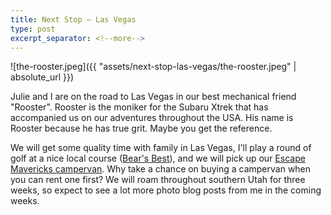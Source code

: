```yaml
---
title: Next Stop – Las Vegas
type: post
excerpt_separator: <!--more-->
---
```


![the-rooster.jpeg]({{ "assets/next-stop-las-vegas/the-rooster.jpeg" | absolute_url }})


Julie and I are on the road to Las Vegas in our best mechanical friend "Rooster". Rooster is the moniker for the Subaru Xtrek that has accompanied us on our adventures throughout the USA. His name is Rooster because he has true grit. Maybe you get the reference.

<!--more-->

We will get some quality time with family in Las Vegas, I'll play a round of golf at a nice local course ([Bear's Best](https://www.clubcorp.com/Clubs/Bear-s-Best-Las-Vegas)), and we will pick up our [Escape Mavericks campervan](https://www.escapecampervans.com/campervans/mavericks/). Why take a chance on buying a campervan when you can rent one first? We will roam throughout southern Utah for three weeks, so expect to see a lot more photo blog posts from me in the coming weeks.